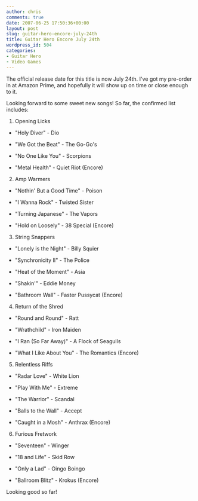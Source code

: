 ```yaml
---
author: chris
comments: true
date: 2007-06-25 17:50:36+00:00
layout: post
slug: guitar-hero-encore-july-24th
title: Guitar Hero Encore July 24th
wordpress_id: 504
categories:
- Guitar Hero
- Video Games
---
```


The official release date for this title is now July 24th. I've got my pre-order in at Amazon Prime, and hopefully it will show up on time or close enough to it.

Looking forward to some sweet new songs! So far, the confirmed list includes:

1. Opening Licks



	
  * "Holy Diver" - Dio

	
  * "We Got the Beat" - The Go-Go's

	
  * "No One Like You" - Scorpions

	
  * "Metal Health" - Quiet Riot (Encore)


2. Amp Warmers

	
  * "Nothin' But a Good Time" - Poison

	
  * "I Wanna Rock" - Twisted Sister

	
  * "Turning Japanese" - The Vapors

	
  * "Hold on Loosely" - 38 Special (Encore)


3. String Snappers

	
  * "Lonely is the Night" - Billy Squier

	
  * "Synchronicity II" - The Police

	
  * "Heat of the Moment" - Asia

	
  * "Shakin'" - Eddie Money

	
  * "Bathroom Wall" - Faster Pussycat (Encore)


4. Return of the Shred

	
  * "Round and Round" - Ratt

	
  * "Wrathchild" - Iron Maiden

	
  * "I Ran (So Far Away)" - A Flock of Seagulls

	
  * "What I Like About You" - The Romantics (Encore)


5. Relentless Riffs

	
  * "Radar Love" - White Lion

	
  * "Play With Me" - Extreme

	
  * "The Warrior" - Scandal

	
  * "Balls to the Wall" - Accept

	
  * "Caught in a Mosh" - Anthrax (Encore)


6. Furious Fretwork

	
  * "Seventeen" - Winger

	
  * "18 and Life" - Skid Row

	
  * "Only a Lad" - Oingo Boingo

	
  * "Ballroom Blitz" - Krokus (Encore)


Looking good so far!
